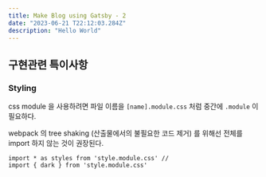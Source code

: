 ```yaml
---
title: Make Blog using Gatsby - 2
date: "2023-06-21 T22:12:03.284Z"
description: "Hello World"
---
```



## 구현관련 특이사항

### Styling

css module 을 사용하려면 파일 이름을 ```[name].module.css``` 처럼 중간에 ```.module``` 이 필요하다.

webpack 의 tree shaking (산출물에서의 불필요한 코드 제거) 를 위해선 전체를 import 하지 않는 것이 권장된다.

```
import * as styles from 'style.module.css' // 
import { dark } from 'style.module.css'
```

